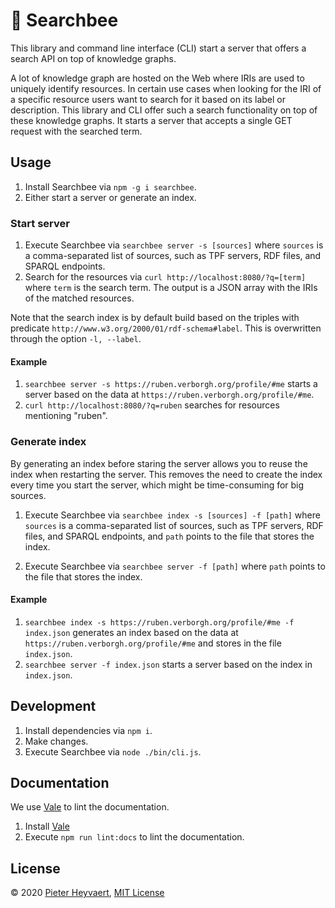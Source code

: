# :honeybee: Searchbee

This library and command line interface (CLI) start a server that 
offers a search API on top of knowledge graphs.

A lot of knowledge graph are hosted on the Web
where IRIs are used to uniquely identify resources.
In certain use cases when looking for the IRI of a specific resource 
users want to search for it
based on its label or description.
This library and CLI offer such a search functionality on top of these knowledge graphs.
It starts a server that accepts a single GET request with the searched term.

## Usage

1. Install Searchbee via `npm -g i searchbee`.
2. Either start a server or generate an index.

### Start server

1. Execute Searchbee via `searchbee server -s [sources]` 
where `sources` is a comma-separated list of sources, 
such as TPF servers, RDF files, and SPARQL endpoints.
2. Search for the resources via `curl http://localhost:8080/?q=[term]`
where `term` is the search term.
The output is a JSON array with the IRIs of the matched resources.

Note that the search index is by default build based on the triples with predicate
`http://www.w3.org/2000/01/rdf-schema#label`.
This is overwritten through the option `-l, --label`.

#### Example

1. `searchbee server -s https://ruben.verborgh.org/profile/#me`
   starts a server based on the data at `https://ruben.verborgh.org/profile/#me`.
2. `curl http://localhost:8080/?q=ruben`
   searches for resources mentioning "ruben".
   
### Generate index

By generating an index before staring the server 
allows you to reuse the index when restarting the server.
This removes the need to create the index every time you start the server,
which might be time-consuming for big sources.

1. Execute Searchbee via `searchbee index -s [sources] -f [path]` 
where `sources` is a comma-separated list of sources, 
such as TPF servers, RDF files, and SPARQL endpoints, and
`path` points to the file that stores the index.

2. Execute Searchbee via `searchbee server -f [path]` 
   where `path` points to the file that stores the index.
   
#### Example

1. `searchbee index -s https://ruben.verborgh.org/profile/#me -f index.json`
  generates an index based on the data at `https://ruben.verborgh.org/profile/#me`
  and stores in the file `index.json`.
2. `searchbee server -f index.json`
  starts a server based on the index in `index.json`.
   
## Development

1. Install dependencies via `npm i`.
2. Make changes.
3. Execute Searchbee via `node ./bin/cli.js`.

## Documentation

We use [Vale](https://errata-ai.gitbook.io/vale/) to lint the documentation.

1. Install [Vale](https://errata-ai.gitbook.io/vale/getting-started/installation)
2. Execute `npm run lint:docs` to lint the documentation.

## License

© 2020 [Pieter Heyvaert](https://pieterheyvaert.com), 
[MIT License](https://github.com/pheyvaer/searchbee/blob/master/LICENSE.md)

